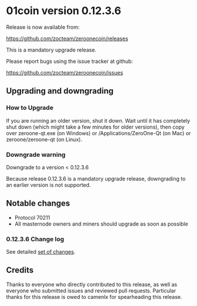 # 01coin version 0.12.3.6

Release is now available from:

  <https://github.com/zocteam/zeroonecoin/releases>

This is a mandatory upgrade release.

Please report bugs using the issue tracker at github:

  <https://github.com/zocteam/zeroonecoin/issues>


## Upgrading and downgrading

### How to Upgrade

If you are running an older version, shut it down. Wait until it has completely shut down (which might take a few minutes for older versions), then copy over zeroone-qt.exe (on Windows) or /Applications/ZeroOne-Qt (on Mac) or zeroone/zeroone-qt (on Linux).

### Downgrade warning

Downgrade to a version < 0.12.3.6

Because release 0.12.3.6 is a mandatory upgrade release, downgrading to an earlier version is not supported.


## Notable changes

- Protocol 70211
- All masternode owners and miners should upgrade as soon as possible

### 0.12.3.6 Change log

See detailed [set of changes](https://github.com/zocteam/zeroonecoin/compare/v0.12.3.5...zocteam:v0.12.3.6).


## Credits

Thanks to everyone who directly contributed to this release, as well as everyone who submitted issues and reviewed pull requests. Particular thanks for this release is owed to camenlx for spearheading this release.
